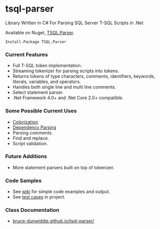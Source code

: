 # tsql-parser
Library Written in C# For Parsing SQL Server T-SQL Scripts in .Net

Available on Nuget, [TSQL.Parser](https://www.nuget.org/packages/TSQL.Parser/).

    Install-Package TSQL.Parser

### Current Features
- Full T-SQL token implementation.
- Streaming tokenizer for parsing scripts into tokens.
- Returns tokens of type characters, comments, identifiers, keywords, literals, variables, and operators.
- Handles both single line and multi line comments.
- Select statement parser.
- .Net Framework 4.0+ and .Net Core 2.0+ compatible.

### Some Possible Current Uses
- [Colorization](<https://github.com/bruce-dunwiddie/tsql-color>)
- [Dependency Parsing](<https://github.com/bruce-dunwiddie/tsql-depends>)
- Parsing comments.
- Find and replace.
- Script validation.

### Future Additions
- More statement parsers built on top of tokenizer.

### Code Samples
- See [wiki](<https://github.com/bruce-dunwiddie/tsql-parser/wiki/TSQL-Parser-Code-Samples>) for simple code examples and output.
- See [test cases](<https://github.com/bruce-dunwiddie/tsql-parser/tree/master/TSQL_Parser/Tests>) in project.

### Class Documentation
- [bruce-dunwiddie.github.io/tsql-parser/](<http://bruce-dunwiddie.github.io/tsql-parser/>)
